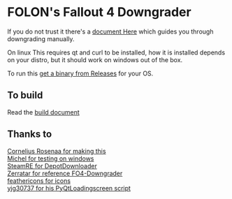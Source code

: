 # FOLON's Fallout 4 Downgrader

If you do not trust it there's a [document Here](./Trust.md) which guides you through downgrading manually.

On linux This requires qt and curl to be installed, how it is installed depends on your distro, but it should work on windows out of the box.

To run this [get a binary from Releases](https://github.com/Fallout-London/FOLON-FO4Downgrader/releases/latest) for your OS.

## To build
Read the [build document](./build.md)

## Thanks to
[Cornelius Rosenaa for making this](https://coffandro.github.io/)\
[Michel for testing on windows](https://www.linkedin.com/in/michellichand/)\
[SteamRE for DepotDownloader](https://github.com/SteamRE/DepotDownloader)\
[Zerratar for reference FO4-Downgrader](https://www.twitch.tv/zerratar)\
[feathericons for icons](https://feathericons.com/)\
[yjg30737 for his PyQtLoadingscreen script](https://github.com/yjg30737/pyqt-translucent-full-loading-screen-thread)
